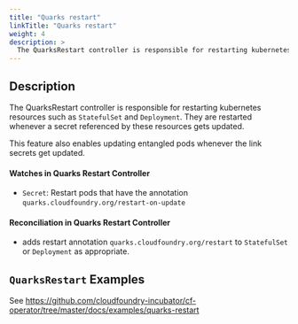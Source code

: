 ```yaml
---
title: "Quarks restart"
linkTitle: "Quarks restart"
weight: 4
description: >
  The QuarksRestart controller is responsible for restarting kubernetes resources such as `StatefulSet` and `Deployment`. 
---
```


## Description

The QuarksRestart controller is responsible for restarting kubernetes resources such as `StatefulSet` and `Deployment`. They are restarted whenever a secret referenced by these resources gets updated. 

This feature also enables updating entangled pods whenever the link secrets get updated.

#### Watches in Quarks Restart Controller

- `Secret`: Restart pods that have the annotation `quarks.cloudfoundry.org/restart-on-update`

#### Reconciliation in Quarks Restart Controller

- adds restart annotation `quarks.cloudfoundry.org/restart` to `StatefulSet` or `Deployment` as appropriate.


## `QuarksRestart` Examples

See https://github.com/cloudfoundry-incubator/cf-operator/tree/master/docs/examples/quarks-restart
